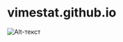 # vimestat.github.io
![Alt-текст](https://raw.githubusercontent.com/MIUNO/vimestat/main/скрин.png "")
